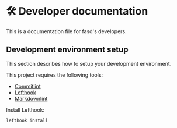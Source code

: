 # 🛠️ Developer documentation

This is a documentation file for fasd's developers.

## Development environment setup

This section describes how to setup your development environment.

This project requires the following tools:

- [Commitlint]
- [Lefthook]
- [Markdownlint]

Install Lefthook:

```shell
lefthook install
```

[Commitlint]: https://github.com/conventional-changelog/commitlint
[Lefthook]: https://github.com/evilmartians/lefthook
[Markdownlint]: https://github.com/igorshubovych/markdownlint-cli
